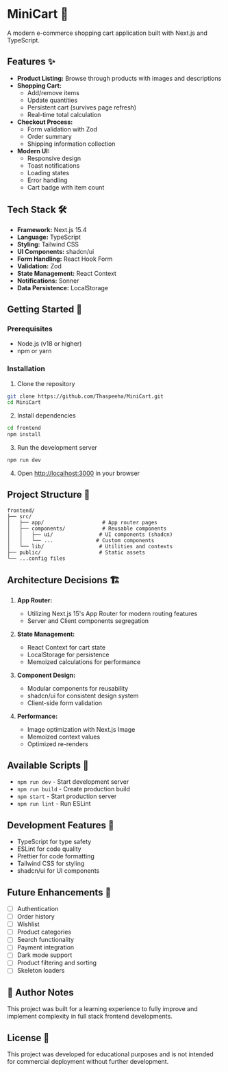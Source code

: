 # MiniCart 🛒

A modern e-commerce shopping cart application built with Next.js and TypeScript.

## Features ✨

- **Product Listing:** Browse through products with images and descriptions
- **Shopping Cart:** 
  - Add/remove items
  - Update quantities
  - Persistent cart (survives page refresh)
  - Real-time total calculation
- **Checkout Process:**
  - Form validation with Zod
  - Order summary
  - Shipping information collection
- **Modern UI:**
  - Responsive design
  - Toast notifications
  - Loading states
  - Error handling
  - Cart badge with item count

## Tech Stack 🛠️

- **Framework:** Next.js 15.4
- **Language:** TypeScript
- **Styling:** Tailwind CSS
- **UI Components:** shadcn/ui
- **Form Handling:** React Hook Form
- **Validation:** Zod
- **State Management:** React Context
- **Notifications:** Sonner
- **Data Persistence:** LocalStorage

## Getting Started 🚀

### Prerequisites

- Node.js (v18 or higher)
- npm or yarn

### Installation

1. Clone the repository
```bash
git clone https://github.com/Thaspeeha/MiniCart.git
cd MiniCart
```

2. Install dependencies
```bash
cd frontend
npm install
```

3. Run the development server
```bash
npm run dev
```

4. Open [http://localhost:3000](http://localhost:3000) in your browser

## Project Structure 📁

```
frontend/
├── src/
│   ├── app/                   # App router pages
│   ├── components/            # Reusable components
│   │   ├── ui/               # UI components (shadcn)
│   │   └── ...              # Custom components
│   └── lib/                  # Utilities and contexts
├── public/                   # Static assets
└── ...config files
```

## Architecture Decisions 🏗️

1. **App Router:**
   - Utilizing Next.js 15's App Router for modern routing features
   - Server and Client components segregation

2. **State Management:**
   - React Context for cart state
   - LocalStorage for persistence
   - Memoized calculations for performance

3. **Component Design:**
   - Modular components for reusability
   - shadcn/ui for consistent design system
   - Client-side form validation

4. **Performance:**
   - Image optimization with Next.js Image
   - Memoized context values
   - Optimized re-renders

## Available Scripts 📜

- `npm run dev` - Start development server
- `npm run build` - Create production build
- `npm start` - Start production server
- `npm run lint` - Run ESLint

## Development Features 🔧

- TypeScript for type safety
- ESLint for code quality
- Prettier for code formatting
- Tailwind CSS for styling
- shadcn/ui for UI components

## Future Enhancements 🚀

- [ ] Authentication
- [ ] Order history
- [ ] Wishlist
- [ ] Product categories
- [ ] Search functionality
- [ ] Payment integration
- [ ] Dark mode support
- [ ] Product filtering and sorting
- [ ] Skeleton loaders

## 📌 Author Notes

This project was built for a learning experience to fully improve and implement complexity in full stack frontend developments.

## License 📝

This project was developed for educational purposes and is not intended for commercial deployment without further development.
